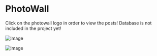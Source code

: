 # PhotoWall
Click on the photowall logo in order to view the posts!
Database is not included in the project yet!

![image](https://user-images.githubusercontent.com/43849911/67113296-c15f2e00-f1f6-11e9-9bd5-8f8b65bfcec8.png)

![image](https://user-images.githubusercontent.com/43849911/67117208-b65ccb80-f1ff-11e9-91ec-3905d3d42d10.png)
